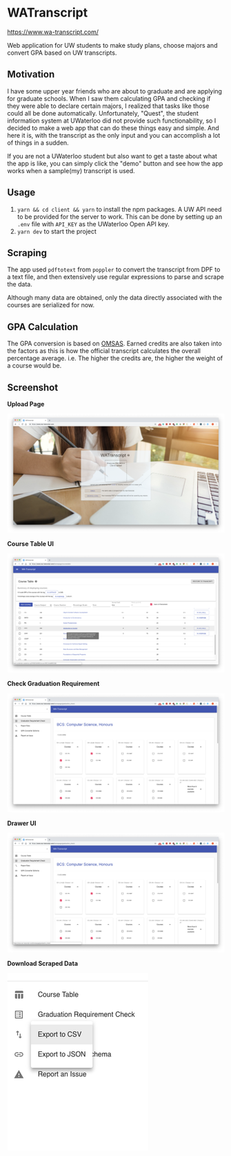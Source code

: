 # WATranscript

https://www.wa-transcript.com/

Web application for UW students to make study plans, choose majors and convert
GPA based on UW transcripts.

## Motivation

I have some upper year friends who are about to graduate and are applying for
graduate schools. When I saw them calculating GPA and checking if they were able
to declare certain majors, I realized that tasks like those could all be done
automatically. Unfortunately, "Quest", the student information system at
UWaterloo did not provide such functionability, so I decided to make a web app
that can do these things easy and simple. And here it is, with the transcript as
the only input and you can accomplish a lot of things in a sudden.

If you are not a UWaterloo student but also want to get a taste about what the
app is like, you can simply click the "demo" button and see how the app works
when a sample(my) transcript is used.

## Usage

1. `yarn && cd client && yarn` to install the npm packages. A UW
   API need to be provided for the server to work. This can be done by setting
   up an `.env` file with `API_KEY` as the UWaterloo Open API key.
2. `yarn dev` to start the project

## Scraping

The app used `pdftotext` from `poppler` to convert the transcript from DPF to a text
file, and then extensively use regular expressions to parse and scrape the data.

Although many data are obtained, only the data directly associated with the
courses are serialized for now.

## GPA Calculation

The GPA conversion is based on [OMSAS](https://www.ouac.on.ca/guide/omsas-conversion-table/).
Earned credits are also taken into the factors as this is how the official
transcript calculates the overall percentage average. i.e. The higher the
credits are, the higher
the weight of a course would be.

## Screenshot

**Upload Page**

![Alt text](/doc/UploadPage.png)

**Course Table UI**

![Alt text](/doc/UI.png)

**Check Graduation Requirement**

![Alt text](/doc/GraduationRequirement.png)

**Drawer UI**

![Alt text](/doc/UI2.png)

**Download Scraped Data**

![Alt text](/doc/DownloadData.png)

